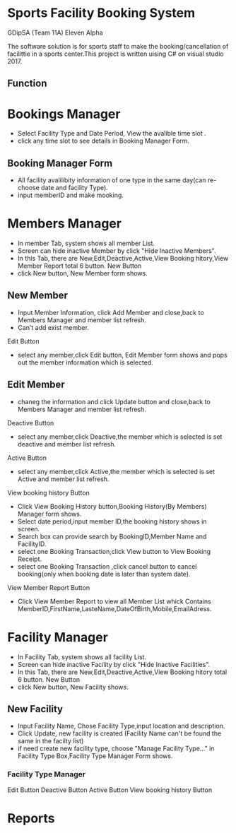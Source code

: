 Sports Facility Booking System
========================
GDipSA (Team 11A) Eleven Alpha

The software solution is for sports staff to make the booking/cancellation of facilittie in a sports center.This project is written uising C# on visual studio 2017.

Function
-----------------
# Bookings Manager
* Select Facility Type and Date Period, View the avalible time slot .
* click any time slot to see details in Booking Manager Form.
## Booking Manager Form
* All facility avalilibity information of one type in the same day(can re-choose date and facility Type).
* input memberID and make mooking.
   
# Members Manager
* In member Tab, system shows all member List.
* Screen can hide inactive Member by click "Hide Inactive Members".
* In this Tab, there are New,Edit,Deactive,Active,View Booking hitory,View Member Report total 6 button.
New Button
* click New button, New Member form shows.

## New Member
* Input Member Information, click Add Member and close,back to Members Manager and member list refresh.
* Can't add exist member.

Edit Button
* select any member,click Edit button, Edit Member form shows and pops out the member information which is selected.
## Edit Member
* chaneg the information and click Update button and close,back to Members Manager and member list refresh.

Deactive Button
* select any member,click Deactive,the member which is selected is set deactive and member list refresh.

Active Button
* select any member,click Active,the member which is selected is set Active and member list refresh.

View booking history Button
* Click View Booking History button,Booking History(By Members) Manager form shows.
* Select date period,input member ID,the booking history shows in screen.
* Search box can provide search by BookingID,Member Name and FacilityID.
* select one Booking Transaction,click View button to View Booking Receipt.
* select one Booking Transaction ,click cancel button to cancel booking(only when booking date is later than system date).
    
View Member Report Button
* Click View Member Report to view all Member List whick Contains MemberID,FirstName,LasteName,DateOfBirth,Mobile,EmailAdress.

# Facility Manager
* In Facility Tab, system shows all facility List.
* Screen can hide inactive Facility by click "Hide Inactive Facilities".
* In this Tab, there are New,Edit,Deactive,Active,View Booking hitory total 6 button.
New Button
* click New button, New Facility shows.
## New Facility 
* Input Facility Name, Chose Facility Type,input location and description.
* Click Update, new facility is created (Facility Name can't be found the same in the facilty list)
* if need create new facility type, choose "Manage Facility Type..." in Facility Type Box,Facility Type Manager Form shows.
### Facility Type Manager


Edit Button
Deactive Button
Active Button
View booking history Button


# Reports
 

